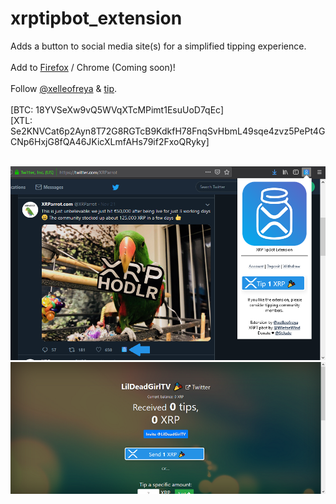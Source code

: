 # xrptipbot_extension
Adds a button to social media site(s) for a simplified tipping experience.
<br><br>
Add to
<a href="https://cnhv.co/chavi">Firefox</a>
/ Chrome (Coming soon)!
<br><br>
Follow <a href="https://twitter.com/xelleofreya" target="_blank">@xelleofreya</a> & <a href="https://www.xrptipbot.com/u:xelleofreya/n:twitter" target="_blank">tip</a>.
<br><br>
[BTC: 18YVSeXw9vQ5WVqXTcMPimt1EsuUoD7qEc]
<br>
[XTL: Se2KNVCat6p2Ayn8T72G8RGTcB9KdkfH78FnqSvHbmL49sqe4zvz5PePt4GCNp6HxjG8fQA46JKicXLmfAHs79if2FxoQRyky]
<br><br>

![Screenshot](screenshot0.png?raw=true "ss0")
![Screenshot](screenshot1.png?raw=true "ss1")
